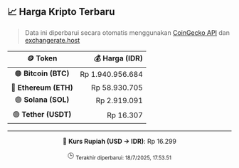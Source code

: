 

<!-- HARGA_KRIPTO -->
## 📈 Harga Kripto Terbaru

> Data ini diperbarui secara otomatis menggunakan [CoinGecko API](https://www.coingecko.com/) dan [exchangerate.host](https://exchangerate.host/)

<div align="center">

| 🪙 Token | 💰 Harga (IDR) |
|:------:|---------------:|
| 🟠 **Bitcoin (BTC)**   | Rp 1.940.956.684 |
| 🔵 **Ethereum (ETH)**  | Rp 58.930.705 |
| 🟣 **Solana (SOL)**    | Rp 2.919.091 |
| 🟢 **Tether (USDT)**   | Rp 16.307 |

---

💱 **Kurs Rupiah (USD → IDR)**: Rp 16.299

🕒 <sub>Terakhir diperbarui: 18/7/2025, 17.53.51</sub>

</div>
<!-- /HARGA_KRIPTO -->